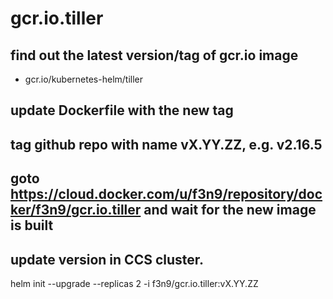 # gcr.io.tiller
## find out the latest version/tag of gcr.io image
- gcr.io/kubernetes-helm/tiller

## update Dockerfile with the new tag

## tag github repo with name vX.YY.ZZ, e.g. v2.16.5

## goto https://cloud.docker.com/u/f3n9/repository/docker/f3n9/gcr.io.tiller and wait for the new image is built

## update version in CCS cluster.
helm init --upgrade --replicas 2 -i f3n9/gcr.io.tiller:vX.YY.ZZ
